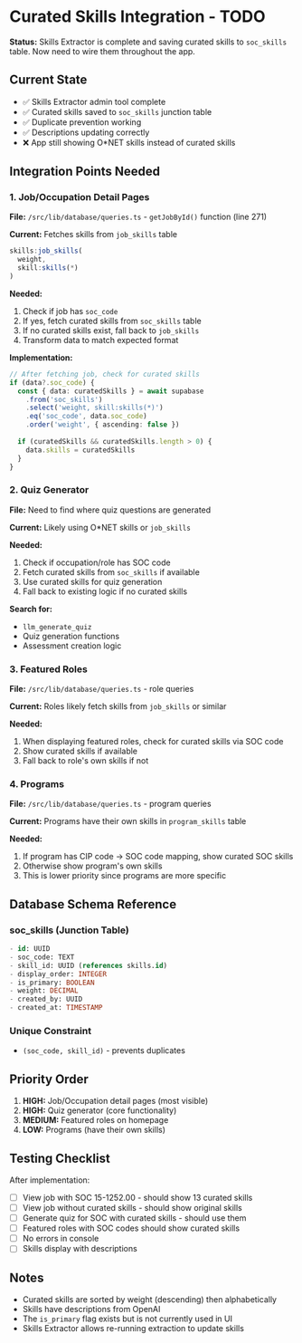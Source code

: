 # Curated Skills Integration - TODO

**Status:** Skills Extractor is complete and saving curated skills to `soc_skills` table. Now need to wire them throughout the app.

## Current State
- ✅ Skills Extractor admin tool complete
- ✅ Curated skills saved to `soc_skills` junction table
- ✅ Duplicate prevention working
- ✅ Descriptions updating correctly
- ❌ App still showing O*NET skills instead of curated skills

## Integration Points Needed

### 1. Job/Occupation Detail Pages
**File:** `/src/lib/database/queries.ts` - `getJobById()` function (line 271)

**Current:** Fetches skills from `job_skills` table
```typescript
skills:job_skills(
  weight,
  skill:skills(*)
)
```

**Needed:** 
1. Check if job has `soc_code`
2. If yes, fetch curated skills from `soc_skills` table
3. If no curated skills exist, fall back to `job_skills`
4. Transform data to match expected format

**Implementation:**
```typescript
// After fetching job, check for curated skills
if (data?.soc_code) {
  const { data: curatedSkills } = await supabase
    .from('soc_skills')
    .select('weight, skill:skills(*)')
    .eq('soc_code', data.soc_code)
    .order('weight', { ascending: false })
  
  if (curatedSkills && curatedSkills.length > 0) {
    data.skills = curatedSkills
  }
}
```

### 2. Quiz Generator
**File:** Need to find where quiz questions are generated

**Current:** Likely using O*NET skills or `job_skills`

**Needed:**
1. Check if occupation/role has SOC code
2. Fetch curated skills from `soc_skills` if available
3. Use curated skills for quiz generation
4. Fall back to existing logic if no curated skills

**Search for:** 
- `llm_generate_quiz`
- Quiz generation functions
- Assessment creation logic

### 3. Featured Roles
**File:** `/src/lib/database/queries.ts` - role queries

**Current:** Roles likely fetch skills from `job_skills` or similar

**Needed:**
1. When displaying featured roles, check for curated skills via SOC code
2. Show curated skills if available
3. Fall back to role's own skills if not

### 4. Programs
**File:** `/src/lib/database/queries.ts` - program queries

**Current:** Programs have their own skills in `program_skills` table

**Needed:**
1. If program has CIP code → SOC code mapping, show curated SOC skills
2. Otherwise show program's own skills
3. This is lower priority since programs are more specific

## Database Schema Reference

### soc_skills (Junction Table)
```sql
- id: UUID
- soc_code: TEXT
- skill_id: UUID (references skills.id)
- display_order: INTEGER
- is_primary: BOOLEAN
- weight: DECIMAL
- created_by: UUID
- created_at: TIMESTAMP
```

### Unique Constraint
- `(soc_code, skill_id)` - prevents duplicates

## Priority Order
1. **HIGH:** Job/Occupation detail pages (most visible)
2. **HIGH:** Quiz generator (core functionality)
3. **MEDIUM:** Featured roles on homepage
4. **LOW:** Programs (have their own skills)

## Testing Checklist
After implementation:
- [ ] View job with SOC 15-1252.00 - should show 13 curated skills
- [ ] View job without curated skills - should show original skills
- [ ] Generate quiz for SOC with curated skills - should use them
- [ ] Featured roles with SOC codes should show curated skills
- [ ] No errors in console
- [ ] Skills display with descriptions

## Notes
- Curated skills are sorted by weight (descending) then alphabetically
- Skills have descriptions from OpenAI
- The `is_primary` flag exists but is not currently used in UI
- Skills Extractor allows re-running extraction to update skills
